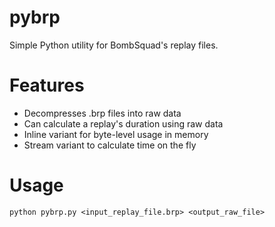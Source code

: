 # pybrp
Simple Python utility for BombSquad's replay files.

# Features
- Decompresses .brp files into raw data
- Can calculate a replay's duration using raw data
- Inline variant for byte-level usage in memory
- Stream variant to calculate time on the fly

# Usage
```shell
python pybrp.py <input_replay_file.brp> <output_raw_file>
```
